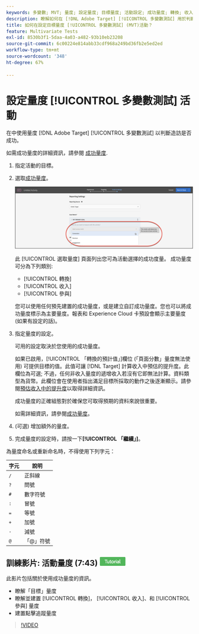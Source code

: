 ```yaml
---
keywords: 多變數; MVT; 量度; 設定量度; 目標量度; 活動設定; 成功量度; 轉換; 收入; 參與
description: 瞭解如何在 [!DNL Adobe Target] [!UICONTROL 多變數測試] 用於判斷造訪是否成功的活動，例如 [!UICONTROL 轉換]， [!UICONTROL 收入]、和 [!UICONTROL 參與].
title: 如何在設定目標量度 [!UICONTROL 多變數測試] (MVT)活動？
feature: Multivariate Tests
exl-id: 8530b3f1-5daa-4a03-a482-93b10eb23208
source-git-commit: 6c00224e814abb33cdf968a249bd36fb2e5ed2ed
workflow-type: tm+mt
source-wordcount: '348'
ht-degree: 67%

---
```


# 設定量度 [!UICONTROL 多變數測試] 活動

在中使用量度 [!DNL Adobe Target] [!UICONTROL 多變數測試] 以判斷造訪是否成功。

如需成功量度的詳細資訊，請參閱 [成功量度](/help/main/c-activities/r-success-metrics/success-metrics.md#reference_D011575C85DA48E989A244593D9B9924).

1. 指定活動的目標。
1. 選取[成功量度](/help/main/c-activities/r-success-metrics/success-metrics.md#reference_D011575C85DA48E989A244593D9B9924)。

   ![設定量度清單](/help/main/c-activities/c-multivariate-testing/t-create-multivariate-test/assets/mvt_metrics-list.png)

   此 [!UICONTROL 選取量度] 頁面列出您可為活動選擇的成功度量。 成功量度可分為下列類別:

   * [!UICONTROL 轉換]
   * [!UICONTROL 收入]
   * [!UICONTROL 參與]

   您可以使用任何預先建置的成功量度，或是建立自訂成功量度。您也可以將成功量度標示為主要量度。報表和 Experience Cloud 卡預設會顯示主要量度 (如果有設定的話)。

1. 指定量度的設定。

   可用的設定取決於您使用的成功量度。

   如果已啟用，[!UICONTROL 「轉換的預計值」]欄位 (「頁面分數」量度無法使用) 可提供目標的值。此值可讓 [!DNL Target] 計算收入中預估的提升度。此欄位為可選; 不過，任何非收入量度的遞增收入若沒有它即無法計算。資料類型為貨幣。此欄位會在使用者指出滿足目標所採取的動作之後逐漸顯示。請參閱[預估收入中的提升度](/help/main/administrating-target/r-target-account-preferences/estimating-lift-in-revenue.md)以取得詳細資訊。

   成功量度的正確組態對於確保您可取得預期的資料來說很重要。

   如需詳細資訊，請參閱[成功量度](/help/main/c-activities/r-success-metrics/success-metrics.md#reference_D011575C85DA48E989A244593D9B9924)。

1. (可選) 增加額外的量度。
1. 完成量度的設定時，請按一下&#x200B;**[!UICONTROL 「繼續」]**。

為量度命名或重新命名時，不得使用下列字元：

| 字元 | 說明 |
|--- |--- |
| `/` | 正斜線 |
| `?` | 問號 |
| `#` | 數字符號 |
| `:` | 冒號 |
| `=` | 等號 |
| `+` | 加號 |
| `-` | 減號 |
| `@` | 「@」符號 |

## 訓練影片: 活動量度 (7:43) ![Tutorial badge](/help/main/assets/tutorial.png)

此影片包括關於使用成功量度的資訊。

* 瞭解「目標」量度
* 瞭解並建置 [!UICONTROL 轉換]， [!UICONTROL 收入]、和 [!UICONTROL 參與] 量度
* 建置點擊追蹤量度

>[!VIDEO](https://video.tv.adobe.com/v/17380)
